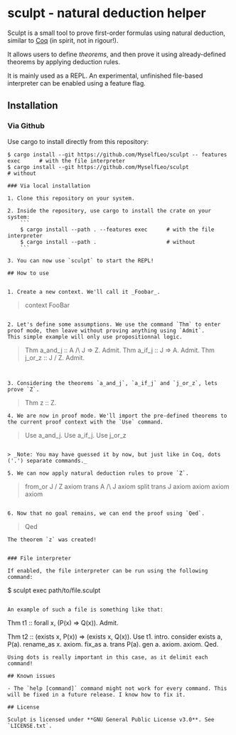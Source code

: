 # sculpt - natural deduction helper

Sculpt is a small tool to prove first-order formulas using natural deduction, similar to [Coq](https://coq.inria.fr/) (in spirit, not in rigour!).

It allows users to define _theorems_, and then prove it using already-defined theorems by applying deduction rules.

It is mainly used as a REPL. An experimental, unfinished file-based interpreter can be enabled using a feature flag.

## Installation

### Via Github

Use cargo to install directly from this repository:
```
$ cargo install --git https://github.com/MyselfLeo/sculpt -- features exec      # with the file interpreter
$ cargo install --git https://github.com/MyselfLeo/sculpt                       # without

### Via local installation

1. Clone this repository on your system.

2. Inside the repository, use cargo to install the crate on your system:
    ```
    $ cargo install --path . --features exec      # with the file interpreter
    $ cargo install --path .                      # without
    ```

3. You can now use `sculpt` to start the REPL!

## How to use


1. Create a new context. We'll call it _Foobar_.
   ```
   > context FooBar
   ```

2. Let's define some assumptions. We use the command `Thm` to enter proof mode, then leave without proving anything using `Admit`.
This simple example will only use propositionnal logic.
   ```
   > Thm a_and_j ::  A /\ J => Z.  Admit.
   > Thm a_if_j  ::  J => A.       Admit.
   > Thm j_or_z  ::  J \/ Z.       Admit.
   ```


3. Considering the theorems `a_and_j`, `a_if_j` and `j_or_z`, lets prove `Z`.
   ```
   > Thm z :: Z.
   ```
4. We are now in proof mode. We'll import the pre-defined theorems to the current proof context with the `Use` command.
   ```
   > Use a_and_j. Use a_if_j. Use j_or_z
   ```
   
   > _Note: You may have guessed it by now, but just like in Coq, dots ('.') separate commands._

5. We can now apply natural deduction rules to prove `Z`.
   ```
   > from_or J \/ Z
   > axiom
   > trans A /\ J
   > axiom
   > split
   > trans J
   > axiom
   > axiom
   > axiom
   > axiom
   ```
   
6. Now that no goal remains, we can end the proof using `Qed`.
   ```
   > Qed
   ```
   The theorem `z` was created!


### File interpreter

If enabled, the file interpreter can be run using the following command:
```
$ sculpt exec path/to/file.sculpt
```

An example of such a file is something like that:
```
Thm t1 :: forall x, (P(x) => Q(x)). Admit.

Thm t2 :: (exists x, P(x)) => (exists x, Q(x)).
    Use t1.
    intro.
    consider exists a, P(a).
    rename_as x.
    axiom.
    fix_as a.
    trans P(a).
    gen a.
    axiom.
    axiom.
Qed.
```
Using dots is really important in this case, as it delimit each command!

## Known issues

- The `help [command]` command might not work for every command. This will be fixed in a future release. I know how to fix it.

## License

Sculpt is licensed under **GNU General Public License v3.0**. See `LICENSE.txt`.
